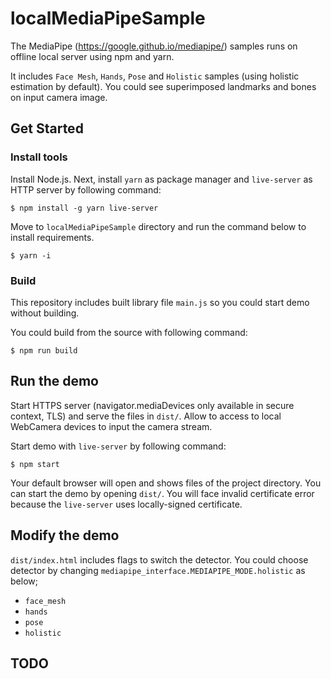 # localMediaPipeSample
The MediaPipe (https://google.github.io/mediapipe/) samples runs on offline local server using npm and yarn.

It includes `Face Mesh`, `Hands`, `Pose` and `Holistic` samples (using holistic estimation by default).
You could see superimposed landmarks and bones on input camera image.


## Get Started

### Install tools

Install Node.js.
Next, install `yarn` as package manager and `live-server` as HTTP server by following command:
```
$ npm install -g yarn live-server
```

Move to `localMediaPipeSample` directory and run the command below to install requirements.
```
$ yarn -i
```


### Build

This repository includes built library file `main.js` so you could start demo without building.

You could build from the source with following command:
```
$ npm run build
```


## Run the demo

Start HTTPS server (navigator.mediaDevices only available in secure context, TLS) and serve the files in `dist/`.
Allow to access to local WebCamera devices to input the camera stream.

Start demo with `live-server` by following command:
```
$ npm start
```
Your default browser will open and shows files of the project directory. You can start the demo by opening `dist/`.
You will face invalid certificate error because the `live-server` uses locally-signed certificate.


## Modify the demo

`dist/index.html` includes flags to switch the detector.
You could choose detector by changing `mediapipe_interface.MEDIAPIPE_MODE.holistic` as below;
* `face_mesh`
* `hands`
* `pose`
* `holistic`


## TODO

